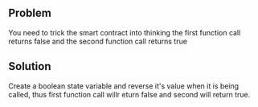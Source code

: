 ## Problem
You need to trick the smart contract into thinking the first function call returns false and the second function call returns true

## Solution
Create a boolean state variable and reverse it's value when it is being called, thus first function call willr eturn false and second will return true.